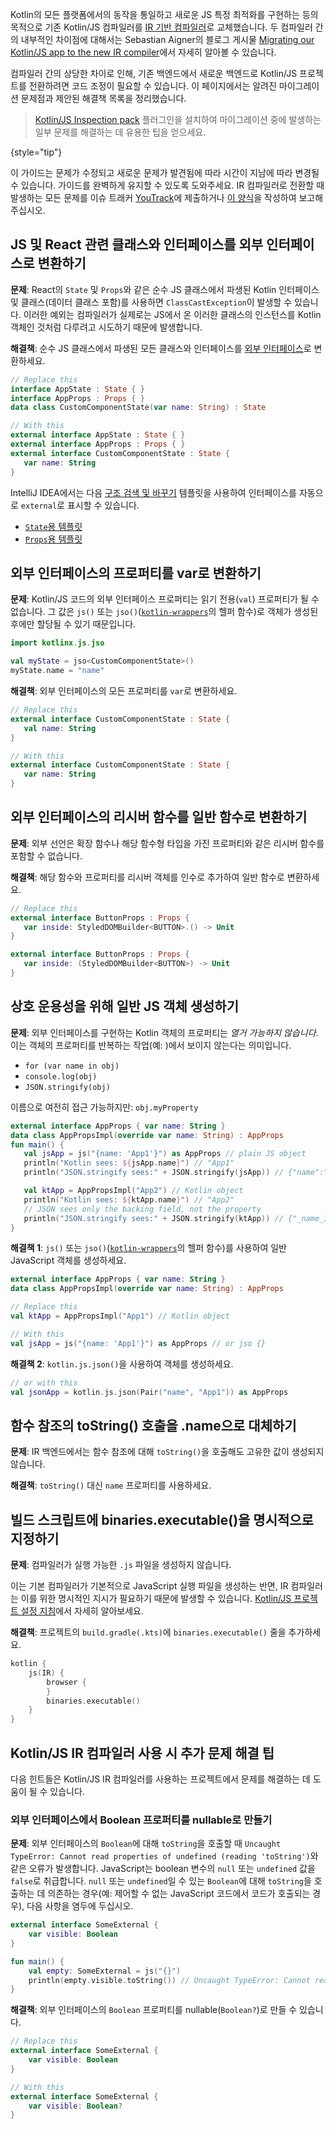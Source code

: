 [//]: # (title: Kotlin/JS 프로젝트를 IR 컴파일러로 마이그레이션하기)

Kotlin의 모든 플랫폼에서의 동작을 통일하고 새로운 JS 특정 최적화를 구현하는 등의 목적으로 기존 Kotlin/JS 컴파일러를 [IR 기반 컴파일러](js-ir-compiler.md)로 교체했습니다. 두 컴파일러 간의 내부적인 차이점에 대해서는 Sebastian Aigner의 블로그 게시물 [Migrating our Kotlin/JS app to the new IR compiler](https://dev.to/kotlin/migrating-our-kotlin-js-app-to-the-new-ir-compiler-3o6i)에서 자세히 알아볼 수 있습니다.

컴파일러 간의 상당한 차이로 인해, 기존 백엔드에서 새로운 백엔드로 Kotlin/JS 프로젝트를 전환하려면 코드 조정이 필요할 수 있습니다. 이 페이지에서는 알려진 마이그레이션 문제점과 제안된 해결책 목록을 정리했습니다.

> [Kotlin/JS Inspection pack](https://plugins.jetbrains.com/plugin/17183-kotlin-js-inspection-pack/) 플러그인을 설치하여 마이그레이션 중에 발생하는 일부 문제를 해결하는 데 유용한 팁을 얻으세요.
>
{style="tip"}

이 가이드는 문제가 수정되고 새로운 문제가 발견됨에 따라 시간이 지남에 따라 변경될 수 있습니다. 가이드를 완벽하게 유지할 수 있도록 도와주세요. IR 컴파일러로 전환할 때 발생하는 모든 문제를 이슈 트래커 [YouTrack](https://kotl.in/issue)에 제출하거나 [이 양식](https://surveys.jetbrains.com/s3/ir-be-migration-issue)을 작성하여 보고해 주십시오.

## JS 및 React 관련 클래스와 인터페이스를 외부 인터페이스로 변환하기

**문제**: React의 `State` 및 `Props`와 같은 순수 JS 클래스에서 파생된 Kotlin 인터페이스 및 클래스(데이터 클래스 포함)를 사용하면 `ClassCastException`이 발생할 수 있습니다. 이러한 예외는 컴파일러가 실제로는 JS에서 온 이러한 클래스의 인스턴스를 Kotlin 객체인 것처럼 다루려고 시도하기 때문에 발생합니다.

**해결책**: 순수 JS 클래스에서 파생된 모든 클래스와 인터페이스를 [외부 인터페이스](js-interop.md#external-interfaces)로 변환하세요.

```kotlin
// Replace this
interface AppState : State { }
interface AppProps : Props { }
data class CustomComponentState(var name: String) : State
```

```kotlin
// With this
external interface AppState : State { }
external interface AppProps : Props { }
external interface CustomComponentState : State {
   var name: String
}
```

IntelliJ IDEA에서는 다음 [구조 검색 및 바꾸기](https://www.jetbrains.com/help/idea/structural-search-and-replace.html) 템플릿을 사용하여 인터페이스를 자동으로 `external`로 표시할 수 있습니다.
* [`State`용 템플릿](https://gist.github.com/SebastianAigner/62119536f24597e630acfdbd14001b98)
* [`Props`용 템플릿](https://gist.github.com/SebastianAigner/a47a77f5e519fc74185c077ba12624f9)

## 외부 인터페이스의 프로퍼티를 var로 변환하기

**문제**: Kotlin/JS 코드의 외부 인터페이스 프로퍼티는 읽기 전용(`val`) 프로퍼티가 될 수 없습니다. 그 값은 `js()` 또는 `jso()`([`kotlin-wrappers`](https://github.com/JetBrains/kotlin-wrappers)의 헬퍼 함수)로 객체가 생성된 후에만 할당될 수 있기 때문입니다.

```kotlin
import kotlinx.js.jso

val myState = jso<CustomComponentState>()
myState.name = "name"
```

**해결책**: 외부 인터페이스의 모든 프로퍼티를 `var`로 변환하세요.

```kotlin
// Replace this
external interface CustomComponentState : State {
   val name: String
}
```

```kotlin
// With this
external interface CustomComponentState : State {
   var name: String
}
```

## 외부 인터페이스의 리시버 함수를 일반 함수로 변환하기

**문제**: 외부 선언은 확장 함수나 해당 함수형 타입을 가진 프로퍼티와 같은 리시버 함수를 포함할 수 없습니다.

**해결책**: 해당 함수와 프로퍼티를 리시버 객체를 인수로 추가하여 일반 함수로 변환하세요.

```kotlin
// Replace this
external interface ButtonProps : Props {
   var inside: StyledDOMBuilder<BUTTON>.() -> Unit
}
```

```kotlin
external interface ButtonProps : Props {
   var inside: (StyledDOMBuilder<BUTTON>) -> Unit
}
```

## 상호 운용성을 위해 일반 JS 객체 생성하기

**문제**: 외부 인터페이스를 구현하는 Kotlin 객체의 프로퍼티는 _열거 가능하지 않습니다_. 이는 객체의 프로퍼티를 반복하는 작업(예: )에서 보이지 않는다는 의미입니다.
* `for (var name in obj)`
* `console.log(obj)`
* `JSON.stringify(obj)`

이름으로 여전히 접근 가능하지만: `obj.myProperty`

```kotlin
external interface AppProps { var name: String }
data class AppPropsImpl(override var name: String) : AppProps
fun main() {
   val jsApp = js("{name: 'App1'}") as AppProps // plain JS object
   println("Kotlin sees: ${jsApp.name}") // "App1"
   println("JSON.stringify sees:" + JSON.stringify(jsApp)) // {"name":"App1"} - OK

   val ktApp = AppPropsImpl("App2") // Kotlin object
   println("Kotlin sees: ${ktApp.name}") // "App2"
   // JSON sees only the backing field, not the property
   println("JSON.stringify sees:" + JSON.stringify(ktApp)) // {"_name_3":"App2"}
}
```

**해결책 1**: `js()` 또는 `jso()`([`kotlin-wrappers`](https://github.com/JetBrains/kotlin-wrappers)의 헬퍼 함수)를 사용하여 일반 JavaScript 객체를 생성하세요.

```kotlin
external interface AppProps { var name: String }
data class AppPropsImpl(override var name: String) : AppProps
```

```kotlin
// Replace this
val ktApp = AppPropsImpl("App1") // Kotlin object
```

```kotlin
// With this
val jsApp = js("{name: 'App1'}") as AppProps // or jso {}
```

**해결책 2**: `kotlin.js.json()`을 사용하여 객체를 생성하세요.

```kotlin
// or with this
val jsonApp = kotlin.js.json(Pair("name", "App1")) as AppProps
```

## 함수 참조의 toString() 호출을 .name으로 대체하기

**문제**: IR 백엔드에서는 함수 참조에 대해 `toString()`을 호출해도 고유한 값이 생성되지 않습니다.

**해결책**: `toString()` 대신 `name` 프로퍼티를 사용하세요.

## 빌드 스크립트에 binaries.executable()을 명시적으로 지정하기

**문제**: 컴파일러가 실행 가능한 `.js` 파일을 생성하지 않습니다.

이는 기본 컴파일러가 기본적으로 JavaScript 실행 파일을 생성하는 반면, IR 컴파일러는 이를 위한 명시적인 지시가 필요하기 때문에 발생할 수 있습니다. [Kotlin/JS 프로젝트 설정 지침](js-project-setup.md#execution-environments)에서 자세히 알아보세요.

**해결책**: 프로젝트의 `build.gradle(.kts)`에 `binaries.executable()` 줄을 추가하세요.

```kotlin
kotlin {
    js(IR) {
        browser {
        }
        binaries.executable()
    }
}
```

## Kotlin/JS IR 컴파일러 사용 시 추가 문제 해결 팁

다음 힌트들은 Kotlin/JS IR 컴파일러를 사용하는 프로젝트에서 문제를 해결하는 데 도움이 될 수 있습니다.

### 외부 인터페이스에서 Boolean 프로퍼티를 nullable로 만들기

**문제**: 외부 인터페이스의 `Boolean`에 대해 `toString`을 호출할 때 `Uncaught TypeError: Cannot read properties of undefined (reading 'toString')`와 같은 오류가 발생합니다. JavaScript는 boolean 변수의 `null` 또는 `undefined` 값을 `false`로 취급합니다. `null` 또는 `undefined`일 수 있는 `Boolean`에 대해 `toString`을 호출하는 데 의존하는 경우(예: 제어할 수 없는 JavaScript 코드에서 코드가 호출되는 경우), 다음 사항을 염두에 두십시오.

```kotlin
external interface SomeExternal {
    var visible: Boolean
}

fun main() {
    val empty: SomeExternal = js("{}")
    println(empty.visible.toString()) // Uncaught TypeError: Cannot read properties of undefined (reading 'toString')
}
```

**해결책**: 외부 인터페이스의 `Boolean` 프로퍼티를 nullable(`Boolean?`)로 만들 수 있습니다.

```kotlin
// Replace this
external interface SomeExternal {
    var visible: Boolean
}
```

```kotlin
// With this
external interface SomeExternal {
    var visible: Boolean?
}